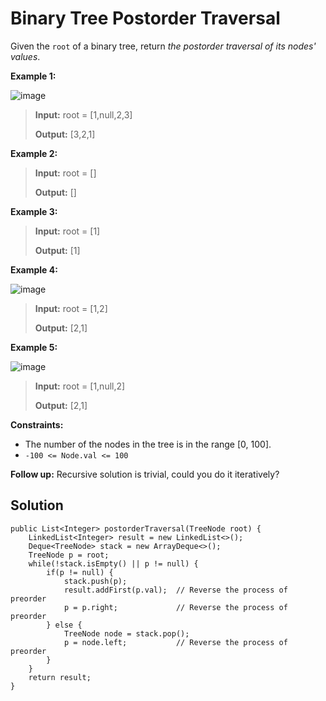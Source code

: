 # Binary Tree Postorder Traversal

Given the ```root``` of a binary tree, return *the postorder traversal of its nodes' values*.

**Example 1:**

![image](https://user-images.githubusercontent.com/19383145/124210865-30a7af00-daba-11eb-950e-86d1acd55376.png)
> **Input:** root = [1,null,2,3]
> 
> **Output:** [3,2,1]

**Example 2:**
> **Input:** root = []
> 
> **Output:** []

**Example 3:**
> **Input:** root = [1]
> 
> **Output:** [1]

**Example 4:**

![image](https://user-images.githubusercontent.com/19383145/124210913-45844280-daba-11eb-9c20-ccc301caec79.png)
> **Input:** root = [1,2]
> 
> **Output:** [2,1]

**Example 5:**

![image](https://user-images.githubusercontent.com/19383145/124211864-db6c9d00-dabb-11eb-9d7a-2b4b85a248c8.png)
> **Input:** root = [1,null,2]
> 
> **Output:** [2,1]

**Constraints:**
- The number of the nodes in the tree is in the range [0, 100].
- ```-100 <= Node.val <= 100```
 
**Follow up:** Recursive solution is trivial, could you do it iteratively?

## Solution

```
public List<Integer> postorderTraversal(TreeNode root) {
    LinkedList<Integer> result = new LinkedList<>();
    Deque<TreeNode> stack = new ArrayDeque<>();
    TreeNode p = root;
    while(!stack.isEmpty() || p != null) {
        if(p != null) {
            stack.push(p);
            result.addFirst(p.val);  // Reverse the process of preorder
            p = p.right;             // Reverse the process of preorder
        } else {
            TreeNode node = stack.pop();
            p = node.left;           // Reverse the process of preorder
        }
    }
    return result;
}
```
